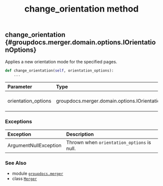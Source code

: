 ﻿---
title: change_orientation method
second_title: GroupDocs.Merger for Python via .NET API References
description: 
type: docs
url: /python-net/groupdocs.merger/merger/change_orientation/
is_root: false
weight: 40
---

## change_orientation {#groupdocs.merger.domain.options.IOrientationOptions}

Applies a new orientation mode for the specified pages.



```python
def change_orientation(self, orientation_options):
    ...
```


| Parameter | Type | Description |
| :- | :- | :- |
| orientation_options | groupdocs.merger.domain.options.IOrientationOptions | The change orientation options. |
### Exceptions
| Exception | Description |
| :- | :- |
| ArgumentNullException | Thrown when `orientation_options` is null. |





### See Also
* module [`groupdocs.merger`](../../)
* class [`Merger`](/merger/python-net/groupdocs.merger/merger)
